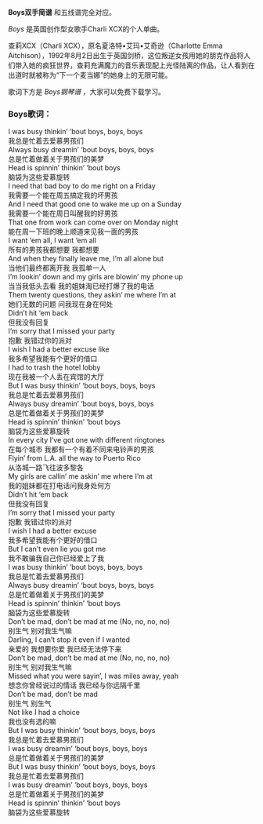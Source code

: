 

**Boys双手简谱** 和五线谱完全对应。

_Boys_ 是英国创作型女歌手Charli XCX的个人单曲。

查莉XCX（Charli XCX），原名夏洛特•艾玛•艾奇逊（Charlotte Emma
Aitchison），1992年8月2日出生于英国剑桥，这位叛逆女孩用她的朋克作品将人们带入她的疯狂世界，查莉充满魔力的音乐表现配上光怪陆离的作品，让人看到在出道时就被称为“下一个麦当娜”的她身上的无限可能。

歌词下方是 _Boys钢琴谱_ ，大家可以免费下载学习。

### Boys歌词：

I was busy thinkin’ ‘bout boys, boys, boys  
我总是忙着去爱慕男孩们  
Always busy dreamin’ ‘bout boys, boys, boys  
总是忙着做着关于男孩们的美梦  
Head is spinnin’ thinkin’ ‘bout boys  
脑袋为这些爱慕旋转  
I need that bad boy to do me right on a Friday  
我需要一个能在周五搞定我的坏男孩  
And I need that good one to wake me up on a Sunday  
我需要一个能在周日叫醒我的好男孩  
That one from work can come over on Monday night  
能在周一下班的晚上顺道来见我一面的男孩  
I want ‘em all, I want ‘em all  
所有的男孩我都想要 我都想要  
And when they finally leave me, I’m all alone but  
当他们最终都离开我 我孤单一人  
I’m lookin’ down and my girls are blowin’ my phone up  
当当我低头去看 我的姐妹淘已经打爆了我的电话  
Them twenty questions, they askin’ me where I’m at  
她们无数的问题 问我现在身在何处  
Didn’t hit ‘em back  
但我没有回复  
I’m sorry that I missed your party  
抱歉 我错过你的派对  
I wish I had a better excuse like  
我多希望我能有个更好的借口  
I had to trash the hotel lobby  
现在我被一个人丢在宾馆的大厅  
But I was busy thinkin’ ‘bout boys, boys, boys  
我总是忙着去爱慕男孩们  
Always busy dreamin’ ‘bout boys, boys, boys  
总是忙着做着关于男孩们的美梦  
Head is spinnin’ thinkin’ ‘bout boys  
脑袋为这些爱慕旋转  
In every city I’ve got one with different ringtones  
在每个城市 我都有一个有着不同来电铃声的男孩  
Flyin’ from L.A. all the way to Puerto Rico  
从洛城一路飞往波多黎各  
My girls are callin’ me askin’ me where I’m at  
我的姐妹都在打电话问我身处何方  
Didn’t hit ‘em back  
但我没有回复  
I’m sorry that I missed your party  
抱歉 我错过你的派对  
I wish I had a better excuse  
我多希望我能有个更好的借口  
But I can't even lie you got me  
我不敢骗我自己你已经爱上了我  
I was busy thinkin’ ‘bout boys, boys, boys  
我总是忙着去爱慕男孩们  
Always busy dreamin’ ‘bout boys, boys, boys  
总是忙着做着关于男孩们的美梦  
Head is spinnin’ thinkin’ ‘bout boys  
脑袋为这些爱慕旋转  
Don’t be mad, don’t be mad at me (No, no, no, no)  
别生气 别对我生气嘛  
Darling, I can’t stop it even if I wanted  
亲爱的 我想要你爱 我已经无法停下来  
Don’t be mad, don’t be mad at me (No, no, no, no)  
别生气 别对我生气嘛  
Missed what you were sayin’, I was miles away, yeah  
想念你曾经说过的情话 我已经与你远隔千里  
Don’t be mad, don’t be mad  
别生气 别生气  
Not like I had a choice  
我也没有选的嘛  
But I was busy thinkin’ ‘bout boys, boys, boys  
我总是忙着去爱慕男孩们  
I was busy dreamin’ ‘bout boys, boys, boys  
总是忙着做着关于男孩们的美梦  
But I was busy thinkin’ ‘bout boys, boys, boys  
我总是忙着去爱慕男孩们  
I was busy dreamin’ ‘bout boys, boys, boys  
总是忙着做着关于男孩们的美梦  
Head is spinnin’ thinkin’ ‘bout boys  
脑袋为这些爱慕旋转

